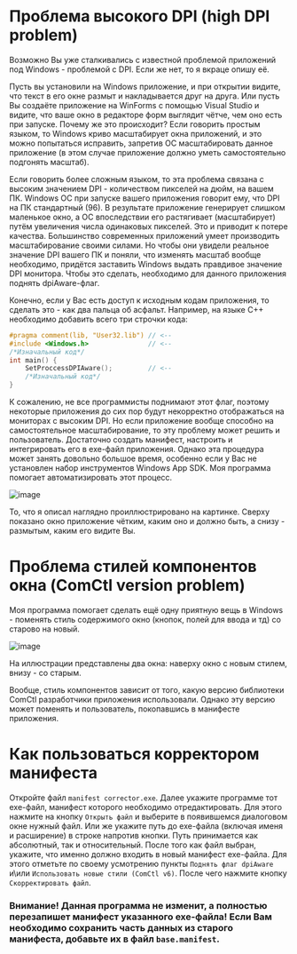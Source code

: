 # Проблема высокого DPI (high DPI problem)
Возможно Вы уже сталкивались с известной проблемой приложений под Windows - проблемой с DPI. Если же нет, то я вкраце опишу её. 

Пусть вы установили на Windows приложение, и при открытии видите, что текст в его окне размыт и накладывается друг на друга. Или пусть Вы создаёте приложение
на WinForms с помощью Visual Studio и видите, что ваше окно в редакторе форм выглядит чётче, чем оно есть при запуске. Почему же это происходит?
Если говорить простым языком, то Windows криво масштабирует окна приложений, и это можно попытаться исправить, запретив ОС масштабировать данное приложение (в этом
случае приложение должно уметь самостоятельно подгонять масштаб).

Если говорить более сложным языком, то эта проблема связана с высоким значением DPI - количеством пикселей на дюйм, на вашем ПК. Windows ОС при запуске вашего приложения говорит ему,
что DPI на ПК стандартный (96). В результате приложение генерирует слишком маленькое окно, а ОС впоследствии его растягивает (масштабирует) путём увеличения числа 
одинаковых пикселей. Это и приводит к потере качества. Большинство современных приложений умеет производить масштабирование своими силами. Но чтобы они увидели реальное
значение DPI вашего ПК и поняли, что изменять масштаб вообще необходимо, придётся заставить Windows выдать правдивое значение DPI монитора. Чтобы это сделать, необходимо 
для данного приложения поднять dpiAware-флаг.

Конечно, если у Вас есть доступ к исходным кодам приложения, то сделать это - как два пальца об асфальт. Например, на языке C++ необходимо добавить всего три строчки кода: 
```cpp
#pragma comment(lib, "User32.lib") // <--
#include <Windows.h>               // <--
/*Изначальный код*/
int main() {
    SetProccessDPIAware();         // <--
    /*Изначальный код*/
}
```
К сожалению, не все программисты поднимают этот флаг, поэтому некоторые приложения до сих пор будут некорректно отображаться на мониторах с высоким DPI. Но если приложение
вообще способно на самостоятельное масштабирование, то эту проблему может решить и пользователь. Достаточно создать манифест, настроить и интегрировать его в exe-файл приложения.
Однако эта процедура может занять довольно большое время, особенно если у Вас не установлен набор инструментов Windows App SDK. Моя программа помогает автоматизировать этот
процесс.

![image](https://github.com/user-attachments/assets/9c787a53-c906-4896-a99f-78f87b9b7820)

То, что я описал наглядно проиллюстрировано на картинке. Сверху показано окно приложение чётким, каким оно и должно быть, а снизу - размытым, каким его видите Вы.

# Проблема стилей компонентов окна (ComCtl version problem)
Моя программа помогает сделать ещё одну приятную вещь в Windows - поменять стиль содержимого окно (кнопок, полей для ввода и тд) со старово на новый.

![image](https://github.com/user-attachments/assets/d30217b1-0710-4836-87a0-9367f8ca8570)

На иллюстрации представлены два окна: наверху окно с новым стилем, внизу - со старым.

Вообще, стиль компонентов зависит от того, какую версию библиотеки ComCtl разработчики приложения использовали. Однако эту версию может поменять и пользователь, покопавшись
в манифесте приложения.

# Как пользоваться корректором манифеста
Откройте файл `manifest corrector.exe`. Далее укажите программе тот exe-файл, манифест которого необходимо отредактировать. Для этого нажмите на кнопку `Открыть файл` и 
выберите в появившемся диалоговом окне нужный файл. Или же укажите путь до exe-файла (включая именя и расширение) в строке напротив кнопки. Путь принимается как абсолютный,
так и относительный. После того как файл выбран, укажите, что именно должно входить в новый манифест exe-файла. Для этого отметьте по своему усмотрению пункты
`Поднять флаг dpiAware` и\или `Использовать новые стили (ComCtl v6)`. После чего нажмите кнопку `Скорректировать файл`.
### Внимание! Данная программа не изменит, а полностью перезапишет манифест указанного exe-файла! Если Вам необходимо сохранить часть данных из старого манифеста, добавьте их в файл `base.manifest`.
